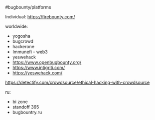 #bugbounty/platforms

Individual:
https://firebounty.com/

worldwide:
* yogosha
* bugcrowd
* hackerone
* Immunefi - web3
* yeswehack
* https://www.openbugbounty.org/
* https://www.intigriti.com/
* https://yeswehack.com/

https://detectify.com/crowdsource/ethical-hacking-with-crowdsource

ru:
* bi zone
* standoff 365
* bugbountry.ru